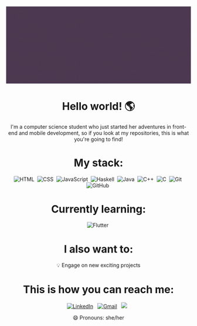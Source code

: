 ![](/pics/header.gif)

<div align="center"> 

# Hello world! 🌎 </br>
I'm a computer science student who just started her adventures in front-end and mobile development, so if you look at my repositories, this is what you're going to find!

# My stack:

![HTML](https://img.shields.io/badge/-HTML-05122A?style=flat&logo=HTML5)&nbsp;
![CSS](https://img.shields.io/badge/-CSS-05122A?style=flat&logo=CSS3&logoColor=1572B6)&nbsp;
![JavaScript](https://img.shields.io/badge/-JavaScript-05122A?style=flat&logo=javascript)&nbsp;
![Haskell](https://img.shields.io/badge/-Haskell-05122A?style=flat&logo=haskell)&nbsp;
![Java](https://img.shields.io/badge/-Java-05122A?style=flat&logo=Java&logoColor=FFA518)&nbsp;
![C++](https://img.shields.io/badge/-C++-05122A?style=flat&logo=C%2B%2B&logoColor=00599C)&nbsp;
![C](https://img.shields.io/badge/-C-05122A?style=flat&logo=C&logoColor=A8B9CC)&nbsp;
![Git](https://img.shields.io/badge/-Git-05122A?style=flat&logo=git)&nbsp;
![GitHub](https://img.shields.io/badge/-GitHub-05122A?style=flat&logo=github)&nbsp;


# Currently learning:

![Flutter](https://img.shields.io/badge/-Flutter-05122A?style=flat&logo=flutter)&nbsp;


# I also want to:
💡 Engage on new exciting projects </br>

# This is how you can reach me:

<a href="https://www.linkedin.com/in/crisanaoliver/"><img alt="LinkedIn" src="https://img.shields.io/badge/linkedin%20-%230077B5.svg?&style=flat&logo=linkedin&logoColor=white"/></a> &nbsp;
<a href="mailto:ana.lopes2@aluno.ufop.edu.br"><img alt="Gmail" src="https://img.shields.io/badge/Gmail-D14836?style=flat&logo=gmail&logoColor=white" /></a> &nbsp;
<a href="https://www.instagram.com/eucrisana/"><img src="https://img.shields.io/badge/-@eucrisana_-E4405F?style=flat&logo=Instagram&logoColor=white"/></a> &nbsp;

😄 Pronouns: she/her

</div>
